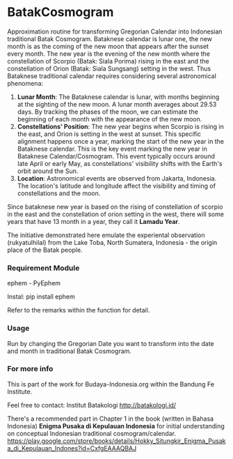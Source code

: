 # BatakCosmogram
Approximation routine for transforming Gregorian Calendar into Indonesian traditional Batak Cosmogram. Bataknese calendar is lunar one, the new month is as the coming of the new moon that appears after the sunset every month. The new year is the evening of the new month where the constellation of Scorpio (Batak: Siala Porima) rising in the east and the constellation of Orion (Batak: Siala Sungsang) setting in the west. Thus Bataknese traditional calendar requires considering several astronomical phenomena:

1. **Lunar Month**: The Bataknese calendar is lunar, with months beginning at the sighting of the new moon. A lunar month averages about 29.53 days. By tracking the phases of the moon, we can estimate the beginning of each month with the appearance of the new moon.
2. **Constellations' Position**: The new year begins when Scorpio is rising in the east, and Orion is setting in the west at sunset. This specific alignment happens once a year, marking the start of the new year in the Bataknese calendar. This is the key event marking the new year in Bataknese Calendar/Cosmogram. This event typically occurs around late April or early May, as constellations' visibility shifts with the Earth's orbit around the Sun.
3. **Location**: Astronomical events are observed from Jakarta, Indonesia. The location's latitude and longitude affect the visibility and timing of constellations and the moon.

Since bataknese new year is based on the rising of constellation of scorpio in the east and the constellation of orion setting in the west, there will some years that have 13 month in a year, they call it **Lamadu Year**. 

The initiative demonstrated here emulate the experiental observation (rukyatulhilal) from the Lake Toba, North Sumatera, Indonesia - the origin place of the Batak people.

### Requirement Module
ephem - PyEphem

Instal: pip install ephem

Refer to the remarks within the function for detail.

### Usage

Run by changing the Gregorian Date you want to transform into the date and month in traditional Batak Cosmogram. 

### For more info
This is part of the work for Budaya-Indonesia.org within the Bandung Fe Institute.

Feel free to contact:
Institut Batakologi http://batakologi.id/

There's a recommended part in Chapter 1 in the book (written in Bahasa Indonesia) **Enigma Pusaka di Kepulauan Indonesia** for initial understanding on conceptual Indonesian traditional cosmogram/calendar. https://play.google.com/store/books/details/Hokky_Situngkir_Enigma_Pusaka_di_Kepulauan_Indones?id=CxfgEAAAQBAJ


